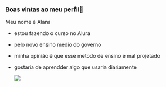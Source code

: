 ### Boas vintas ao meu perfil🐝

Meu nome é Alana

- estou fazendo o curso no Alura
- pelo novo ensino medio do governo
- minha opinião é que esse metodo de ensino é mal projetado
- gostaria de aprendder algo que usaria diariamente


  ![](https://media.tenor.com/y37jNuLhSJEAAAAM/dzao-nazare.gif)
